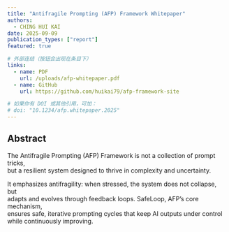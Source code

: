 ```yaml
---
title: "Antifragile Prompting (AFP) Framework Whitepaper"
authors:
  - CHING HUI KAI
date: 2025-09-09
publication_types: ["report"]
featured: true

# 外部连结（按钮会出现在条目下）
links:
  - name: PDF
    url: /uploads/afp-whitepaper.pdf
  - name: GitHub
    url: https://github.com/huikai79/afp-framework-site

# 如果你有 DOI 或其他引用，可加：
# doi: "10.1234/afp.whitepaper.2025"
---
```


## Abstract

The Antifragile Prompting (AFP) Framework is not a collection of prompt tricks,  
but a resilient system designed to thrive in complexity and uncertainty.  

It emphasizes antifragility: when stressed, the system does not collapse, but  
adapts and evolves through feedback loops. SafeLoop, AFP’s core mechanism,  
ensures safe, iterative prompting cycles that keep AI outputs under control  
while continuously improving.
